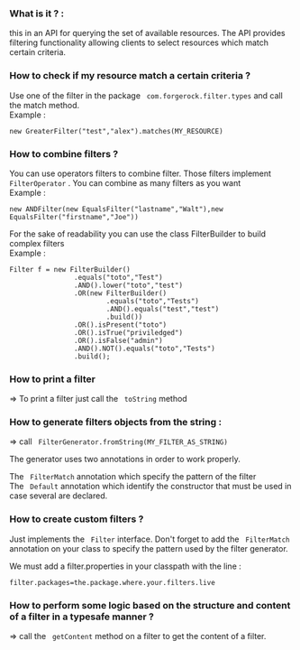 ### What is it ? :
this in an API for querying the set of available resources.
The API provides filtering functionality allowing clients to select resources which match certain criteria.

### How to check if  my resource match a certain criteria ?

Use one of the filter in the package ```  com.forgerock.filter.types ```  and call the match method.<br/>
Example :
``` 
new GreaterFilter("test","alex").matches(MY_RESOURCE)
``` 

### How to combine filters ?

You can use operators filters to combine filter. Those filters implement ```FilterOperator``` . You can combine as many filters as you want<br/>
Example :
``` 
new ANDFilter(new EqualsFilter("lastname","Walt"),new EqualsFilter("firstname","Joe"))
``` 

For the sake of readability you can use the class FilterBuilder to build complex filters <br/>
Example :
``` 
Filter f = new FilterBuilder()
                .equals("toto","Test")
                .AND().lower("toto","test")
                .OR(new FilterBuilder()
                        .equals("toto","Tests")
                        .AND().equals("test","test")
                        .build())
                .OR().isPresent("toto")
                .OR().isTrue("priviledged")
                .OR().isFalse("admin")
                .AND().NOT().equals("toto","Tests")
                .build();
``` 
### How to print a filter 
=> To print a filter just call the ``` toString```  method

### How to generate filters objects from the string :
=> call ``` FilterGenerator.fromString(MY_FILTER_AS_STRING)``` 

The generator uses two annotations in order to work properly.</br>

The ``` FilterMatch```  annotation which specify the pattern of the filter </br>
The ``` Default```  annotation which identify the constructor that must be used in case several are declared.

### How to create custom filters ?
Just implements the ``` Filter```  interface.
Don't forget to add the ``` FilterMatch```  annotation on your class to specify the pattern used by the filter generator.


We must add a filter.properties in your classpath with the line : 
```
filter.packages=the.package.where.your.filters.live
```

### How to perform some logic based on the structure and content of a filter in a typesafe manner ?
=> call the ``` getContent```  method on a filter to get the content of a filter.

